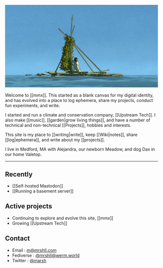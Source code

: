 ![A person on a hand-built raft, from Studio Ghibli's Red Turtle](img/redturtle012.jpg)

Welcome to [[mmx]]. This started as a blank canvas for my digital identity, and has evolved into a place to log ephemera, share my projects, conduct fun experiments, and write.

I started and run a climate and conservation company, [[Upstream Tech]]. I also make [[music]], [[garden|grow living things]], and have a number of technical and non-technical [[Projects]], hobbies and interests.

This site is my place to [[writing|write]], keep [[Wiki|notes]], share [[log|ephemera]], and write about my [[projects]].

I live in Medford, MA with Alejandra, our newborn Meadow, and dog Dax in our home Valetop.

---

## Recently

- [[Self-hosted Mastodon]]
- [[Running a basement server]]

## Active projects

- Continuing to explore and evolve this site, [[mmx]]
- Growing [[Upstream Tech]]

## Contact

- Email : [m@mrshll.com](mailto:m@mrshll.com)
- Fediverse : [@mrshll@werm.world](https://werm.world/@mrshll)
- Twitter : [@marsh](https://twitter.com/marsh)

